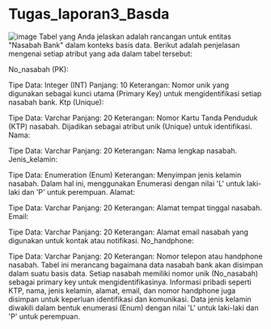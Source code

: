 # Tugas_laporan3_Basda
![image](https://github.com/Baimmudrikaziz/Tugas_laporan3_Basda/assets/131481749/ae1c9958-44e3-43ab-8475-00047b388af2)
Tabel yang Anda jelaskan adalah rancangan untuk entitas "Nasabah Bank" dalam konteks basis data. Berikut adalah penjelasan mengenai setiap atribut yang ada dalam tabel tersebut:

No_nasabah (PK):

Tipe Data: Integer (INT)
Panjang: 10
Keterangan: Nomor unik yang digunakan sebagai kunci utama (Primary Key) untuk mengidentifikasi setiap nasabah bank.
Ktp (Unique):

Tipe Data: Varchar
Panjang: 20
Keterangan: Nomor Kartu Tanda Penduduk (KTP) nasabah. Dijadikan sebagai atribut unik (Unique) untuk identifikasi.
Nama:

Tipe Data: Varchar
Panjang: 20
Keterangan: Nama lengkap nasabah.
Jenis_kelamin:

Tipe Data: Enumeration (Enum)
Keterangan: Menyimpan jenis kelamin nasabah. Dalam hal ini, menggunakan Enumerasi dengan nilai 'L' untuk laki-laki dan 'P' untuk perempuan.
Alamat:

Tipe Data: Varchar
Panjang: 20
Keterangan: Alamat tempat tinggal nasabah.
Email:

Tipe Data: Varchar
Panjang: 20
Keterangan: Alamat email nasabah yang digunakan untuk kontak atau notifikasi.
No_handphone:

Tipe Data: Varchar
Panjang: 20
Keterangan: Nomor telepon atau handphone nasabah.
Tabel ini merancang bagaimana data nasabah bank akan disimpan dalam suatu basis data. Setiap nasabah memiliki nomor unik (No_nasabah) sebagai primary key untuk mengidentifikasinya. Informasi pribadi seperti KTP, nama, jenis kelamin, alamat, email, dan nomor handphone juga disimpan untuk keperluan identifikasi dan komunikasi. Data jenis kelamin diwakili dalam bentuk enumerasi (Enum) dengan nilai 'L' untuk laki-laki dan 'P' untuk perempuan.
